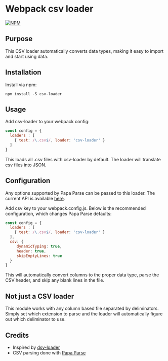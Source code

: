 # Webpack csv loader

[![NPM](https://nodei.co/npm/csv-loader.png)](https://nodei.co/npm/csv-loader/)

## Purpose
This CSV loader automatically converts data types, making it easy to import and start using data.

## Installation

Install via npm:

```
npm install -S csv-loader
```

## Usage

Add csv-loader to your webpack config:

``` javascript
const config = {
  loaders : [
    { test: /\.csv$/, loader: 'csv-loader' }
  ]
}
```

This loads all .csv files with csv-loader by default. The loader will translate csv files into JSON.

## Configuration

Any options supported by Papa Parse can be passed to this loader. The current API is available
[here](http://papaparse.com/docs#config).

Add csv key to your webpack.config.js. Below is the recommended configuration, which changes Papa Parse defaults:

``` javascript
const config = {
  loaders : [
    { test: /\.csv$/, loader: 'csv-loader' }
  ],
  csv: {
     dynamicTyping: true,
     header: true,
     skipEmptyLines: true
  }
}
```

This will automatically convert columns to the proper data type, parse the CSV header, and skip any blank lines in the file.

## Not just a CSV loader
This module works with any column based file separated by deliminators. Simply set which extension to parse and the
loader will automatically figure out which deliminator to use.

## Credits

* Inspired by [dsv-loader](https://github.com/wbkd/dsv-loader)
* CSV parsing done with [Papa Parse](http://papaparse.com/)
